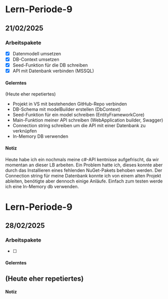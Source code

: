 # Lern-Periode-9
## 21/02/2025
### Arbeitspakete
- [x] Datenmodell umsetzen
- [x] DB-Context umsetzen
- [x] Seed-Funktion für die DB schreiben
- [x] API mit Datenbank verbinden (MSSQL)

#### Gelerntes
(Heute eher repetiertes)
- Projekt in VS mit bestehenden GitHub-Repo verbinden
- DB-Schema mit modelBuilder erstellen (DbContext)
- Seed-Funktion für ein model schreiben (EntityFrameworkCore)
- Main-Funktion meiner API schreiben (WebApplication builder, Swagger)
- Connection string schreiben um die API mit einer Datenbank zu verknüpfen
- In-Memory DB verwenden

#### Notiz
Heute habe ich ein nochmals meine c#-API kentnisse aufgefrischt, da wir momentan an dieser LB arbeiten. Ein Problem hatte ich, dieses konnte aber durch das Installieren eines fehlenden NuGet-Pakets behoben werden. Der Connection string für meine Datenbank konnte ich von einem alten Projekt ableiten, benötigte aber dennoch einige Anläufe. Einfach zum testen werde ich eine In-Memory db verwenden.

# Lern-Periode-9
## 28/02/2025
### Arbeitspakete
- [ ] 

#### Gelerntes
(Heute eher repetiertes)
- 

#### Notiz

